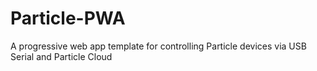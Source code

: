 # Particle-PWA
A progressive web app template for controlling Particle devices via USB Serial and Particle Cloud
